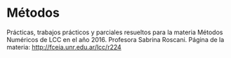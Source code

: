 # Métodos
Prácticas, trabajos prácticos y parciales resueltos para la materia Métodos Numéricos de LCC en el año 2016. Profesora Sabrina Roscani. Página de la materia: http://fceia.unr.edu.ar/lcc/r224
